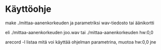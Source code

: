 Käyttöohje
==========
make
./mittaa-aanenkorkeuden ja parametriksi wav-tiedosto tai äänikortti

eli ./mittaa-aanenkorkeuden joo.wav
tai ./mittaa-aanenkorkeuden hw:0,0

arecord -l   listaa mitä voi käyttää ohjelman parametrina, muotoa hw:0,0 jne

